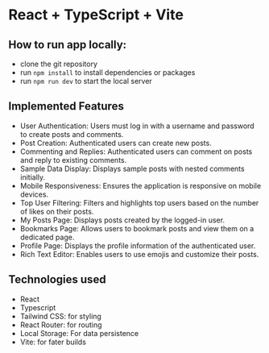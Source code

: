 # React + TypeScript + Vite
## How to run app locally:
- clone the git repository
- run `npm install` to install dependencies or packages
- run `npm run dev` to start the local server

## Implemented Features
- User Authentication: Users must log in with a username and password to create posts and comments.
- Post Creation: Authenticated users can create new posts.
- Commenting and Replies: Authenticated users can comment on posts and reply to existing comments.
- Sample Data Display: Displays sample posts with nested comments initially.
- Mobile Responsiveness: Ensures the application is responsive on mobile devices.
- Top User Filtering: Filters and highlights top users based on the number of likes on their posts.
- My Posts Page: Displays posts created by the logged-in user.
- Bookmarks Page: Allows users to bookmark posts and view them on a dedicated page.
- Profile Page: Displays the profile information of the authenticated user.
- Rich Text Editor: Enables users to use emojis and customize their posts.

## Technologies used 
- React
- Typescript
- Tailwind CSS: for styling
- React Router: for routing
- Local Storage: For data persistence
- Vite: for fater builds
